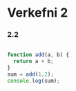 # Verkefni 2

### 2.2

```JavaScript

function add(a, b) {
  return a + b;
}
sum = add(1,2);
console.log(sum);

```


